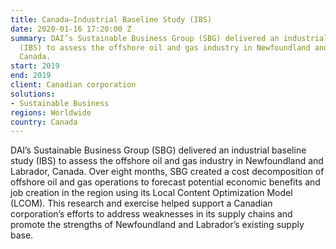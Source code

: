 ```yaml
---
title: Canada—Industrial Baseline Study (IBS)
date: 2020-01-16 17:20:00 Z
summary: DAI’s Sustainable Business Group (SBG) delivered an industrial baseline study
  (IBS) to assess the offshore oil and gas industry in Newfoundland and Labrador,
  Canada.
start: 2019
end: 2019
client: Canadian corporation
solutions:
- Sustainable Business
regions: Worldwide
country: Canada
---
```


DAI’s Sustainable Business Group (SBG) delivered an industrial baseline study (IBS) to assess the offshore oil and gas industry in Newfoundland and Labrador, Canada. Over eight months, SBG created a cost decomposition of offshore oil and gas operations to forecast potential economic benefits and job creation in the region using its Local Content Optimization Model (LCOM). This research and exercise helped support a Canadian corporation’s efforts to address weaknesses in its supply chains and promote the strengths of Newfoundland and Labrador’s existing supply base.